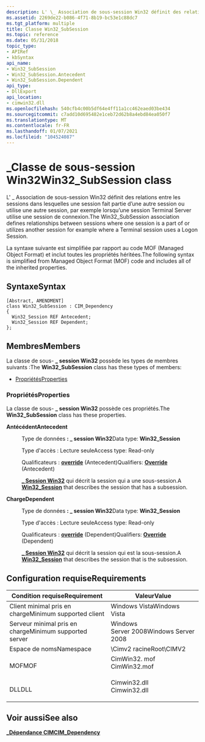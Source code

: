 ```yaml
---
description: L' \_ Association de sous-session Win32 définit des relations entre les sessions dans lesquelles une session fait partie d’une autre session ou utilise une autre session, par exemple lorsqu’une session Terminal Server utilise une session de connexion.
ms.assetid: 2269de22-b086-4f71-8b19-bc53e1c88dc7
ms.tgt_platform: multiple
title: Classe Win32_SubSession
ms.topic: reference
ms.date: 05/31/2018
topic_type:
- APIRef
- kbSyntax
api_name:
- Win32_SubSession
- Win32_SubSession.Antecedent
- Win32_SubSession.Dependent
api_type:
- DllExport
api_location:
- cimwin32.dll
ms.openlocfilehash: 540cfb4c00b5df64e4ff11a1cc462eaed03be434
ms.sourcegitcommit: c7add10d695482e1ceb72d62b8a4ebd84ea050f7
ms.translationtype: MT
ms.contentlocale: fr-FR
ms.lasthandoff: 01/07/2021
ms.locfileid: "104524087"
---
```

# <a name="win32_subsession-class"></a><span data-ttu-id="a5e09-103">\_Classe de sous-session Win32</span><span class="sxs-lookup"><span data-stu-id="a5e09-103">Win32\_SubSession class</span></span>

<span data-ttu-id="a5e09-104">L' \_ Association de sous-session Win32 définit des relations entre les sessions dans lesquelles une session fait partie d’une autre session ou utilise une autre session, par exemple lorsqu’une session Terminal Server utilise une session de connexion.</span><span class="sxs-lookup"><span data-stu-id="a5e09-104">The Win32\_SubSession association defines relationships between sessions where one session is a part of or utilizes another session for example where a Terminal session uses a Logon Session.</span></span>

<span data-ttu-id="a5e09-105">La syntaxe suivante est simplifiée par rapport au code MOF (Managed Object Format) et inclut toutes les propriétés héritées.</span><span class="sxs-lookup"><span data-stu-id="a5e09-105">The following syntax is simplified from Managed Object Format (MOF) code and includes all of the inherited properties.</span></span>

## <a name="syntax"></a><span data-ttu-id="a5e09-106">Syntaxe</span><span class="sxs-lookup"><span data-stu-id="a5e09-106">Syntax</span></span>

``` syntax
[Abstract, AMENDMENT]
class Win32_SubSession : CIM_Dependency
{
  Win32_Session REF Antecedent;
  Win32_Session REF Dependent;
};
```

## <a name="members"></a><span data-ttu-id="a5e09-107">Membres</span><span class="sxs-lookup"><span data-stu-id="a5e09-107">Members</span></span>

<span data-ttu-id="a5e09-108">La classe de sous- **\_ session Win32** possède les types de membres suivants :</span><span class="sxs-lookup"><span data-stu-id="a5e09-108">The **Win32\_SubSession** class has these types of members:</span></span>

-   [<span data-ttu-id="a5e09-109">Propriétés</span><span class="sxs-lookup"><span data-stu-id="a5e09-109">Properties</span></span>](#properties)

### <a name="properties"></a><span data-ttu-id="a5e09-110">Propriétés</span><span class="sxs-lookup"><span data-stu-id="a5e09-110">Properties</span></span>

<span data-ttu-id="a5e09-111">La classe de sous- **\_ session Win32** possède ces propriétés.</span><span class="sxs-lookup"><span data-stu-id="a5e09-111">The **Win32\_SubSession** class has these properties.</span></span>

<dl> <dt>

<span data-ttu-id="a5e09-112">**Antécédent**</span><span class="sxs-lookup"><span data-stu-id="a5e09-112">**Antecedent**</span></span>
</dt> <dd> <dl> <dt>

<span data-ttu-id="a5e09-113">Type de données **: \_ session Win32**</span><span class="sxs-lookup"><span data-stu-id="a5e09-113">Data type: **Win32\_Session**</span></span>
</dt> <dt>

<span data-ttu-id="a5e09-114">Type d'accès : Lecture seule</span><span class="sxs-lookup"><span data-stu-id="a5e09-114">Access type: Read-only</span></span>
</dt> <dt>

<span data-ttu-id="a5e09-115">Qualificateurs : [**override**](../wmisdk/standard-qualifiers.md) (Antecedent)</span><span class="sxs-lookup"><span data-stu-id="a5e09-115">Qualifiers: [**Override**](../wmisdk/standard-qualifiers.md) (Antecedent)</span></span>
</dt> </dl>

<span data-ttu-id="a5e09-116">[**\_ Session Win32**](win32-session.md) qui décrit la session qui a une sous-session.</span><span class="sxs-lookup"><span data-stu-id="a5e09-116">A [**Win32\_Session**](win32-session.md) that describes the session that has a subsession.</span></span>

</dd> <dt>

<span data-ttu-id="a5e09-117">**Charge**</span><span class="sxs-lookup"><span data-stu-id="a5e09-117">**Dependent**</span></span>
</dt> <dd> <dl> <dt>

<span data-ttu-id="a5e09-118">Type de données **: \_ session Win32**</span><span class="sxs-lookup"><span data-stu-id="a5e09-118">Data type: **Win32\_Session**</span></span>
</dt> <dt>

<span data-ttu-id="a5e09-119">Type d'accès : Lecture seule</span><span class="sxs-lookup"><span data-stu-id="a5e09-119">Access type: Read-only</span></span>
</dt> <dt>

<span data-ttu-id="a5e09-120">Qualificateurs : [**override**](../wmisdk/standard-qualifiers.md) (Dependent)</span><span class="sxs-lookup"><span data-stu-id="a5e09-120">Qualifiers: [**Override**](../wmisdk/standard-qualifiers.md) (Dependent)</span></span>
</dt> </dl>

<span data-ttu-id="a5e09-121">[**\_ Session Win32**](win32-session.md) qui décrit la session qui est la sous-session.</span><span class="sxs-lookup"><span data-stu-id="a5e09-121">A [**Win32\_Session**](win32-session.md) that describes the session that is the subsession.</span></span>

</dd> </dl>

## <a name="requirements"></a><span data-ttu-id="a5e09-122">Configuration requise</span><span class="sxs-lookup"><span data-stu-id="a5e09-122">Requirements</span></span>



| <span data-ttu-id="a5e09-123">Condition requise</span><span class="sxs-lookup"><span data-stu-id="a5e09-123">Requirement</span></span> | <span data-ttu-id="a5e09-124">Valeur</span><span class="sxs-lookup"><span data-stu-id="a5e09-124">Value</span></span> |
|-------------------------------------|-----------------------------------------------------------------------------------------|
| <span data-ttu-id="a5e09-125">Client minimal pris en charge</span><span class="sxs-lookup"><span data-stu-id="a5e09-125">Minimum supported client</span></span><br/> | <span data-ttu-id="a5e09-126">Windows Vista</span><span class="sxs-lookup"><span data-stu-id="a5e09-126">Windows Vista</span></span><br/>                                                                |
| <span data-ttu-id="a5e09-127">Serveur minimal pris en charge</span><span class="sxs-lookup"><span data-stu-id="a5e09-127">Minimum supported server</span></span><br/> | <span data-ttu-id="a5e09-128">Windows Server 2008</span><span class="sxs-lookup"><span data-stu-id="a5e09-128">Windows Server 2008</span></span><br/>                                                          |
| <span data-ttu-id="a5e09-129">Espace de noms</span><span class="sxs-lookup"><span data-stu-id="a5e09-129">Namespace</span></span><br/>                | <span data-ttu-id="a5e09-130">\\Cimv2 racine</span><span class="sxs-lookup"><span data-stu-id="a5e09-130">Root\\CIMV2</span></span><br/>                                                                  |
| <span data-ttu-id="a5e09-131">MOF</span><span class="sxs-lookup"><span data-stu-id="a5e09-131">MOF</span></span><br/>                      | <dl> <span data-ttu-id="a5e09-132"><dt>CimWin32. mof</dt></span><span class="sxs-lookup"><span data-stu-id="a5e09-132"><dt>CimWin32.mof</dt></span></span> </dl> |
| <span data-ttu-id="a5e09-133">DLL</span><span class="sxs-lookup"><span data-stu-id="a5e09-133">DLL</span></span><br/>                      | <dl> <span data-ttu-id="a5e09-134"><dt>Cimwin32.dll</dt></span><span class="sxs-lookup"><span data-stu-id="a5e09-134"><dt>Cimwin32.dll</dt></span></span> </dl> |



## <a name="see-also"></a><span data-ttu-id="a5e09-135">Voir aussi</span><span class="sxs-lookup"><span data-stu-id="a5e09-135">See also</span></span>

<dl> <dt>

[<span data-ttu-id="a5e09-136">**\_Dépendance CIM**</span><span class="sxs-lookup"><span data-stu-id="a5e09-136">**CIM\_Dependency**</span></span>](cim-dependency.md)
</dt> </dl>

 

 
